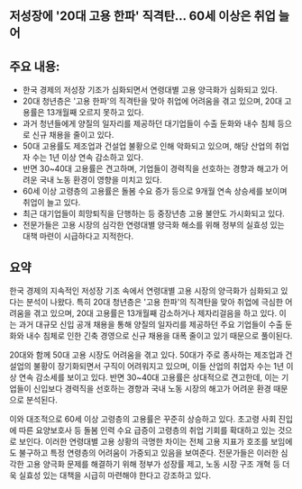 ## 저성장에 '20대 고용 한파' 직격탄… 60세 이상은 취업 늘어

## 주요 내용:
*   한국 경제의 저성장 기조가 심화되면서 연령대별 고용 양극화가 심화되고 있다.
*   20대 청년층은 '고용 한파'의 직격탄을 맞아 취업에 어려움을 겪고 있으며, 20대 고용률은 13개월째 오르지 못하고 있다.
*   과거 청년들에게 양질의 일자리를 제공하던 대기업들이 수출 둔화와 내수 침체 등으로 신규 채용을 줄이고 있다.
*   50대 고용률도 제조업과 건설업 불황으로 인해 악화되고 있으며, 해당 산업의 취업자 수는 1년 이상 연속 감소하고 있다.
*   반면 30~40대 고용률은 견고하며, 기업들이 경력직을 선호하는 경향과 해고가 어려운 국내 노동 환경이 영향을 미치고 있다.
*   60세 이상 고령층의 고용률은 돌봄 수요 증가 등으로 9개월 연속 상승세를 보이며 취업이 늘고 있다.
*   최근 대기업들이 희망퇴직을 단행하는 등 중장년층 고용 불안도 가시화되고 있다.
*   전문가들은 고용 시장의 심각한 연령대별 양극화 해소를 위해 정부의 실효성 있는 대책 마련이 시급하다고 지적한다.

## 요약

한국 경제의 지속적인 저성장 기조 속에서 연령대별 고용 시장의 양극화가 심화되고 있다는 분석이 나왔다. 특히 20대 청년층은 '고용 한파'의 직격탄을 맞아 취업에 극심한 어려움을 겪고 있으며, 20대 고용률은 13개월째 감소하거나 제자리걸음을 하고 있다. 이는 과거 대규모 신입 공개 채용을 통해 양질의 일자리를 제공하던 주요 기업들이 수출 둔화와 내수 침체로 인한 긴축 경영으로 신규 채용을 대폭 줄이고 있기 때문으로 풀이된다.

20대와 함께 50대 고용 시장도 어려움을 겪고 있다. 50대가 주로 종사하는 제조업과 건설업의 불황이 장기화되면서 구직이 어려워지고 있으며, 이들 산업의 취업자 수는 1년 이상 연속 감소세를 보이고 있다. 반면 30~40대 고용률은 상대적으로 견고한데, 이는 기업들이 신입보다 경력직을 선호하는 경향과 국내 노동 시장의 해고가 어려운 환경 때문으로 분석된다.

이와 대조적으로 60세 이상 고령층의 고용률은 꾸준히 상승하고 있다. 초고령 사회 진입에 따른 요양보호사 등 돌봄 인력 수요 급증이 고령층의 취업 기회를 확대하고 있는 것으로 보인다. 이러한 연령대별 고용 상황의 극명한 차이는 전체 고용 지표가 호조를 보임에도 불구하고 특정 연령층의 어려움이 가중되고 있음을 보여준다. 전문가들은 이러한 심각한 고용 양극화 문제를 해결하기 위해 정부가 성장률 제고, 노동 시장 구조 개혁 등 더욱 실효성 있는 대책을 시급히 마련해야 한다고 강조하고 있다.